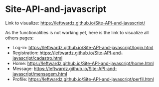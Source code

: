 # Site-API-and-javascript

Link to visualize: https://leftwardz.github.io/Site-API-and-javascript/

As the functionalities is not working yet, here is the link to visualize all others pages:

- Log-in: https://leftwardz.github.io/Site-API-and-javascript/login.html
- Registration: https://leftwardz.github.io/Site-API-and-javascript/cadastro.html
- Home: https://leftwardz.github.io/Site-API-and-javascript/home.html
- Message: https://leftwardz.github.io/Site-API-and-javascript/mensagem.html
- Profile: https://leftwardz.github.io/Site-API-and-javascript/perfil.html
